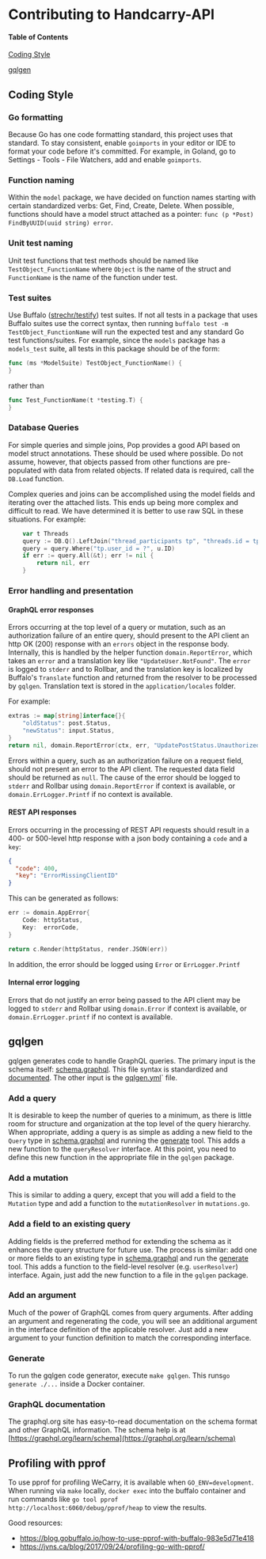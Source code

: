 # Contributing to Handcarry-API

#### Table of Contents

[Coding Style](#coding-style)

[gqlgen](#gqlgen)

## Coding Style

### Go formatting

Because Go has one code formatting standard, this project uses that
standard. To stay consistent, enable `goimports` in your editor or IDE to
format your code before it's committed. For example, in Goland, go to Settings -
Tools - File Watchers, add and enable `goimports`.

### Function naming

Within the `model` package, we have decided on function names starting with
certain standardized verbs: Get, Find, Create, Delete. When possible, functions
should have a model struct attached as a pointer: `func (p *Post)
FindByUUID(uuid string) error`.

### Unit test naming

Unit test functions that test methods should be named like
`TestObject_FunctionName` where `Object` is the name of the struct and
`FunctionName` is the name of the function under test.

### Test suites

Use Buffalo ([strechr/testify](https://github.com/stretchr/testify)) test
suites. If not all tests in a package that uses Buffalo suites use the correct
syntax, then running `buffalo test -m TestObject_FunctionName` will run the
expected test and any standard Go test functions/suites. For example, since the
`models` package has a `models_test` suite, all tests in this package should be
of the form:
```go
func (ms *ModelSuite) TestObject_FunctionName() {
}
```
rather than  
```go
func Test_FunctionName(t *testing.T) {
}
```

### Database Queries

For simple queries and simple joins, Pop provides a good API based on
model struct annotations. These should be used where possible. Do not assume,
however, that objects passed from other functions are pre-populated with
data from related objects. If related data is required, call the `DB.Load`
function.

Complex queries and joins can be accomplished using the model fields and 
iterating over the attached lists. This ends up being more complex and 
difficult to read. We have determined it is better to use raw SQL in these
situations. For example:

```go
    var t Threads
    query := DB.Q().LeftJoin("thread_participants tp", "threads.id = tp.thread_id")
    query = query.Where("tp.user_id = ?", u.ID)
    if err := query.All(&t); err != nil {
        return nil, err
    }
```
     
### Error handling and presentation

#### GraphQL error responses

Errors occurring at the top level of a query or mutation, such as an authorization
failure of an entire query, should present to the API client an http OK (200)
response with an `errors` object in the response body. Internally, this is handled
by the helper function `domain.ReportError`, which takes an `error` and a translation
key like `"UpdateUser.NotFound"`. The `error` is logged to `stderr` and to Rollbar,
and the translation key is localized by Buffalo's `Translate` function and returned
from the resolver to be processed by `gqlgen`. Translation text is stored in the
`application/locales` folder.

For example:

```go
extras := map[string]interface{}{
    "oldStatus": post.Status,
    "newStatus": input.Status,
}    
return nil, domain.ReportError(ctx, err, "UpdatePostStatus.Unauthorized", extras)
``` 

Errors within a query, such as an authorization failure on a request field, should
not present an error to the API client. The requested data field should be returned
as `null`. The cause of the error should be logged to `stderr` and Rollbar using
`domain.ReportError` if context is available, or `domain.ErrLogger.Printf` if no
context is available.

#### REST API responses

Errors occurring in the processing of REST API requests should result in a 400-
or 500-level http response with a json body containing a `code` and a `key`:

```json
{
  "code": 400,
  "key": "ErrorMissingClientID"
}
``` 

This can be generated as follows:

```go
err := domain.AppError{
    Code: httpStatus,
    Key:  errorCode,
}

return c.Render(httpStatus, render.JSON(err))
```

In addition, the error should be logged using `Error` or `ErrLogger.Printf`

#### Internal error logging

Errors that do not justify an error being passed to the API client may be logged
to `stderr` and Rollbar using `domain.Error` if context is available, or
`domain.ErrLogger.printf` if no context is available.
 
## gqlgen

gqlgen generates code to handle GraphQL queries. The primary input is the 
schema itself: [schema.graphql](application/gqlgen/schema.graphql). This file
syntax is standardized and [documented](#graphql-documentation). The other input
is the [gqlgen.yml](application/gqlgen/gqlgen.yml)` file.

### Add a query

It is desirable to keep the number of queries to a minimum, as there is little
room for structure and organization at the top level of the query hierarchy.
When appropriate, adding a query is as simple as adding a new field to the
`Query` type in [schema.graphql](application/gqlgen/schema.graphql) and
running the [generate](#generate) tool. This adds a new function to the
`queryResolver` interface. At this point, you need to define this new function
in the appropriate file in the `gqlgen`
package.  

### Add a mutation

This is similar to adding a query, except that you will add a field to the
`Mutation` type and add a function to the `mutationResolver` in `mutations.go`.
 
### Add a field to an existing query

Adding fields is the preferred method for extending the schema as it enhances
the query structure for future use. The process is similar: add one or more
fields to an existing type in [schema.graphql](application/gqlgen/schema.graphql)
and run the [generate](#generate) tool. This adds a function to the field-level
resolver (e.g. `userResolver`) interface. Again, just add the new function to a
file in the `gqlgen` package.

### Add an argument

Much of the power of GraphQL comes from query arguments. After adding an
argument and regenerating the code, you will see an additional argument in
the interface definition of the applicable resolver. Just add a new
argument to your function definition to match the corresponding interface.  

### Generate

To run the gqlgen code generator, execute `make gqlgen`. This runs`go generate
./...` inside a Docker container.

### GraphQL documentation

The graphql.org site has easy-to-read documentation on the schema format and 
other GraphQL information. The schema help is at
[https://graphql.org/learn/schema](https://graphql.org/learn/schema)

## Profiling with pprof

To use pprof for profiling WeCarry, it is available when `GO_ENV=development`. 
When running via `make` locally, `docker exec` into the buffalo container and
run commands like `go tool pprof  http://localhost:6060/debug/pprof/heap` to 
view the results. 

Good resources:

 - https://blog.gobuffalo.io/how-to-use-pprof-with-buffalo-983e5d71e418
 - https://jvns.ca/blog/2017/09/24/profiling-go-with-pprof/
